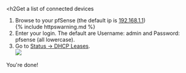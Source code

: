 <h2Get a list of connected devices</h2>
1. Browse to your pfSense (the default ip is <a href="https://192.168.1.1">192.168.1.1</a>)<br>
{% include httpswarning.md %}
2. Enter your login. The default are Username: admin and Password: pfsense (all lowercase).<br>
3. Go to <a href="https://192.168.50.1/status_dhcp_leases.php">Status -> DHCP Leases</a>.<br>
<img src="/ConfigureYourRouter/images/pfsense/dhcpleases.png"><br>

You're done!
